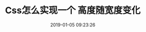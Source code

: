 ---
title: Css怎么实现一个 高度随宽度变化
date: 2019-01-05 09:23:26
tags: [InterviewQuestion, Css]
categories: [InterviewQuestion]
description: Css怎么实现一个 高度随宽度变化
---